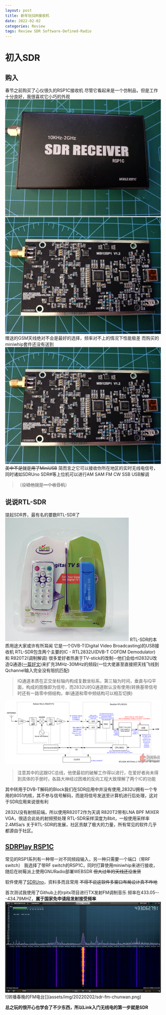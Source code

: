 ```yaml
---
layout: post
title: 新年玩SDR接收机
date: 2022-02-02
categories: Review
tags: Review SDR Software-Defined-Radio
---
```


初入SDR
===
购入
---
春节之前购买了心仪很久的RSP1C接收机 尽管它看起来是一个仿制品，但是工作十分良好，我很喜欢它小巧的外观
![外观](assets/img/20220202/img_rsp1c_outer.jpg)
![内在](assets/img/20220202/img_rsp1c_inner.jpg)
赠送的GSM天线绝对不会是最好的选择，频率对不上的情况下性能极差 而购买的miniwhip套件还没有送到
![GSM天线](assets/img/20220202/img_rsp1c_inner.jpg)
~~美中不足就是用了MiniUSB~~
简而言之它可以接收你所在地区的实时无线电信号，同时诸如SDRUno SDR#等上位机可以进行AM SAM FM CW SSB USB解调
>（~~没错他就是一个收音机~~）

说说RTL-SDR
---
提起SDR界，最有名的要数RTL-SDR了
![就是这个巨型U盘大小的接收机](assets/img/20220202/img_rtl_sdr.jpg)
RTL-SDR的本质用途大家或许有所耳闻 它是一个DVB-T(Digital Video Broadcasting)的USB接收机
RTL-SDR包含两个主要的IC - RTL2832U(DVB-T COFDM Demodulator) 和 R820T2(调制解调)
很多爱好者热衷于TV-stick的改制--他们会给rtl2832U改造Q通道([一篇好文](https://blog.csdn.net/roobiebird/article/details/103128738))来扩充3MHz-30MHz的频段(一位大佬甚至直接把天线飞线到Qchannel输入完全没有阻抗匹配)
>IQ通道本质在正交坐标轴内构成复数坐标系，第三轴为时间，垂直与IQ平面，构成的图像即为信号，而2832U的Q通道默认没有使用(转换基带信号时还有一路零中频结构，单I通道和零中频结构可以相互切换)

![Block Diagram 来自 科创](assets/img/20220202/block_diagram.png)
>注意其中的这跟I2C总线，他使最初的破解工作得以进行，在爱好者尚未得到具体的手册时，各路大神经过困难的反向工程大致理解了两个IC的功能

其中转用于DVB-T解码的Block我们在SDR应用中并没有使用,2832U拥有一个专用的8051内核，其不参与信号解码，而是将信号发送至计算机进行后处理，这对于SDR应用来说很有利

2832U没有射频前端，所以使用R820T2作为天调
R820T2带有LNA BPF MIXER VGA，很适合此处的射频预处理
RTL-SDR采样深度为8bit，一般使用采样率2.4MSa/s
关于RTL-SDR的发展，社区贡献了极大的力量，所有常见的软件几乎都源自于社区。

[SDRPlay RSP1C](http://www.sdrplay.com/sdruno/)
---
常见的RSP1系列有一种带一对不同频段输入，另一种只需要一个端口（带RF switch）
我选择了带RF switch的RSP1C，同时打算使用miniwhip来进行接收，随后在树莓派上使用GNURadio部署WEBSDR
~~但大过年的天线还没发货~~

软件使用了[SDRUno](https://www.sdrplay.com/softwarehome/)，资料多而且常用
~~不得不说这软件多窗口布局设计真不咋地~~

首次测试我使用了Github上的rpitx项目进行TX发射FM调制音乐
频率在433.05---434.79MHZ，**属于国家免申请段发射接受频率**
![接收发射的FM音乐](assets/img/20220202/sdr-fm.png)
![转播春晚的FM电台]](assets/img/20220202/sdr-fm-chunwan.png)

**总之玩的很开心也学会了不少东西，所以Link入门无线电的第一步就是SDR**